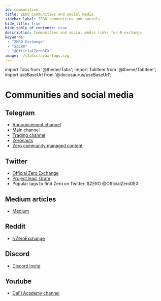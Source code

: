 ```yaml
---
id: communities
title: ZERO Communities and social media
sidebar_label: ZERO communities and socials
hide_title: true
hide_table_of_contents: true
description: Communities and social media links for 0.exchange
keywords:
 - "ZERO Exchange"
 - "$ZERO"
 - "@OfficialZeroDEX"
image:  /static/avax-logo.svg
---
```


import Tabs from '@theme/Tabs';
import TabItem from '@theme/TabItem';
import useBaseUrl from '@docusaurus/useBaseUrl';

# Communities and social media

## Telegram
* [Announcement channel](https://t.me/ZeroExchangeAnn)
* [Main channel](https://t.me/ZeroExchangeCommunity)
* [Trading channel](https://t.me/zeroexchangetrading)
* [Zeronauts](https://t.me/ZeroExchangeArmy)
* [Zero community managed content](https://t.me/ZeroHodlersCommunity)


## Twitter
* [Official Zero Exchange](https://twitter.com/OfficialZeroDEX)
* [Project lead, Gram](https://twitter.com/GramCustodian)
* Popular tags to find Zero on Twitter: $ZERO @OfficialZeroDEX

## Medium articles
* [Medium](https://medium.com/@OfficialZeroDex)

## Reddit
* [r/ZeroExchange](https://www.reddit.com/r/ZeroExchange/)

## Discord
* [Discord Invite](https://discord.gg/2BZJyN5z)

## Youtube
* [DeFI Academy channel](https://www.youtube.com/playlist?list=PLUrP9cz-3kCehfLJRhulrizJQ_4cOcpy4)
